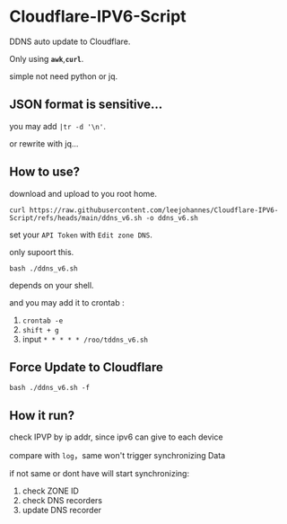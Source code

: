 # Cloudflare-IPV6-Script
DDNS auto update to Cloudflare.</p>
Only using **`awk`**,**`curl`**.</p>
simple not need python or jq.</p>

## JSON format is sensitive...
you may add `|tr -d '\n'`.</p>
or rewrite with jq...</p>
## How to use?
download and upload to you root home.</p>
```
curl https://raw.githubusercontent.com/leejohannes/Cloudflare-IPV6-Script/refs/heads/main/ddns_v6.sh -o ddns_v6.sh
```
set your `API Token` with `Edit zone DNS`.</p>
only supoort this.</p>
```
bash ./ddns_v6.sh
```
depends on your shell.</p>
and you may add it to crontab :
1. `crontab -e`
2. `shift + g`
3. input `* * * * * /roo/tddns_v6.sh`
## Force Update to Cloudflare
```
bash ./ddns_v6.sh -f
```
## How it run?
check IPVP by ip addr, since ipv6 can give to each device</p>
compare with `log`，same won't trigger synchronizing Data</p>
if not same or dont have will start synchronizing:
1. check ZONE ID
2. check DNS recorders
3. update DNS recorder



